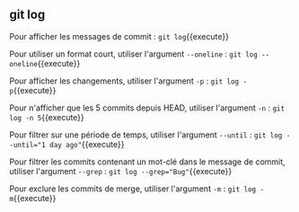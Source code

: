 ## git log

Pour afficher les messages de commit :
`git log`{{execute}}

Pour utiliser un format court, utiliser l'argument `--oneline` :
`git log --oneline`{{execute}}

Pour afficher les changements, utiliser l'argument `-p` :
`git log -p`{{execute}}

Pour n'afficher que les 5 commits depuis HEAD, utiliser l'argument `-n` :
`git log -n 5`{{execute}}

Pour filtrer sur une période de temps, utiliser l'argument `--until` :
`git log --until="1 day ago"`{{execute}}

Pour filtrer les commits contenant un mot-clé dans le message de commit, utiliser l'argument `--grep` :
`git log --grep="Bug"`{{execute}}

Pour exclure les commits de merge, utiliser l'argument `-m` :
`git log -m`{{execute}}

